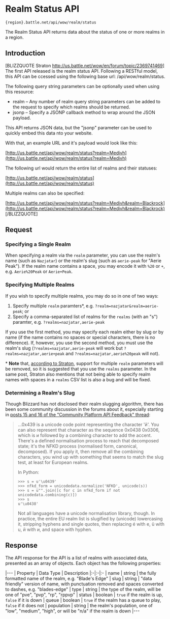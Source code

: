 Realm Status API
================

    {region}.battle.net/api/wow/realm/status

The Realm Status API returns data about the status of one or more realms in a region.

Introduction
------------

[BLIZZQUOTE Straton http://us.battle.net/wow/en/forum/topic/2369741469]
The first API released is the realm status API. Following a RESTful model, this API can be ccessed using the following base url: /api/wow/realm/status.

The following query string parameters can be optionally used when using this resource:

* realm – Any number of realm query string parameters can be added to the request to specify which realms should be returned.
* jsonp – Specify a JSONP callback method to wrap around the JSON payload.

This API returns JSON data, but the "jsonp" parameter can be used to quickly embed this data nto your website.

With that, an example URL and it's payload would look like this:

[http://us.battle.net/api/wow/realm/status?realm=Medivh](http://us.battle.net/api/wow/realm/status?realm=Medivh)

The following url would return the entire list of realms and their statuses:

[http://us.battle.net/api/wow/realm/status](http://us.battle.net/api/wow/realm/status)

Multiple realms can also be specified:

[http://us.battle.net/api/wow/realm/status?realm=Medivh&realm=Blackrock](http://us.battle.net/api/wow/realm/status?realm=Medivh&realm=Blackrock)
[/BLIZZQUOTE]

Request
-------

### Specifying a Single Realm

When specifying a realm via the `realm` parameter, you can use the realm's name (such as `Nazjatar`) or the realm's slug (such as `aerie-peak` for "Aerie Peak"). If the realm name contains a space, you may encode it with `%20` or `+`, e.g. `Aerie%20Peak` or `Aerie+Peak`.

### Specifying Multiple Realms

If you wish to specify multiple realms, you may do so in one of two ways:

  1. Specify multiple `realm` paramters*, e.g. `?realm=nazjatar&realm=aerie-peak`; or
  2. Specify a comma-separated list of realms for the `realms` (with an "s") paramter, e.g. `?realms=nazjatar,aerie-peak`

If you use the first method, you may specify each realm either by slug or by name (if the name contains no spaces or special characters, there is no difference). If, however, you use the second method, you must use the realm's slug (`?realms=nazjatar,aerie-peak` will work but `?realms=nazjatar,aerie+peak` and `?realms=nazjatar,aerie%20peak` will not).

\* **Note** that, [according to Straton](http://us.battle.net/wow/en/forum/topic/2592851202#12), support for multiple `realm` parameters will be removed, so it is suggested that you use the `realms` parameter. In the same post, Straton also mentions that not being able to specify realm names with spaces in a `realms` CSV list is also a bug and will be fixed.

### Determining a Realm's Slug

Though Blizzard has not disclosed their realm slugging algorithm, there has been some community discussion in the forums about it, especially starting in [posts 15 and 16 of the "Community Platform API Feedback" thread](http://us.battle.net/wow/en/forum/topic/2592851202#15):

> ...0x439 is a unicode code point representing the character 'й'. You can also represent that character as the sequence 0x0438 0x0306, which is и followed by a combining character to add the accent. There's a defined normalisation process to reach that decomposed state; it's the NFKD process (normalised form, canonical, decomposed). If you apply it, then remove all the combining characters, you wind up with something that seems to match the slug test, at least for European realms.
>
> In Python:
>
>     >>> s = u'\u0439'
>     >>> nfkd_form = unicodedata.normalize('NFKD', unicode(s))
>     >>> s = u"".join([c for c in nfkd_form if not unicodedata.combining(c)])
>     >>> s
>     u'\u0438'
>
>
> Not all languages have a unicode normalisation library, though. In practice, the entire EU realm list is slugified by (unicode) lowercasing it, stripping hyphens and single quotes, then replacing é with e, ü with u, й with и, and space with hyphen.

Response
--------

The API response for the API is a list of realms with associated data, presented as an array of objects. Each object has the following properties:

|---
| Property | Data Type | Description
|:-|:-|:-
| name | string | the fully formatted name of the realm, e.g. "Blade's Edge"
| slug | string | "data friendly" version of name, with punctuation removed and spaces converted to dashes, e.g. "blades-edge"
| type | string | the type of the realm, will be one of "pve", "pvp", "rp", "rppvp"
| status | boolean | `true` if the realm is up, `false` if it is down
| queue | boolean | `true` if the realm has a queue to play, `false` if it does not
| population | string | the realm's population, one of "low", "medium", "high", or will be "n/a" if the realm is down
|---

